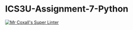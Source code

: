 # ICS3U-Assignment-7-Python

[![Mr Coxall's Super Linter](https://github.com/joannesanthosh/ICS3U-Assignment-7-Python/workflows/Mr%20Coxall's%20Super%20Linter/badge.svg)](https://github.com/joannesanthosh/ICS3U-Assignment-7-Python/actions/)
